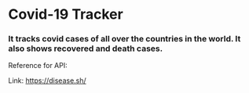 # Covid-19 Tracker

### It tracks covid cases of all over the countries in the world. It also shows recovered and death cases.

Reference for API:

Link: https://disease.sh/

